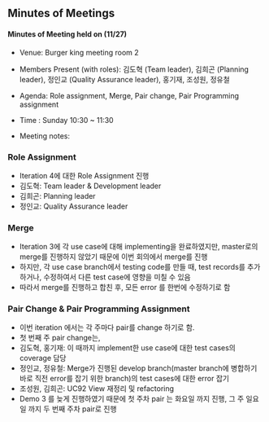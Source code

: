 Minutes of Meetings
-------------------

#### Minutes of Meeting held on (11/27)
- Venue: Burger king meeting room 2
- Members Present (with roles): 김도혁 (Team leader), 김희곤 (Planning leader), 정인교 (Quality Assurance leader), 홍기재, 조성원, 정유철
- Agenda: Role assignment, Merge, Pair change, Pair Programming assignment
- Time : Sunday 10:30 ~ 11:30  
  
- Meeting notes:

### Role Assignment
- Iteration 4에 대한 Role Assignment 진행
- 김도혁: Team leader & Development leader
- 김희곤: Planning leader
- 정인교: Quality Assurance leader

### Merge
- Iteration 3에 각 use case에 대해 implementing을 완료하였지만, master로의 merge를 진행하지 않았기 때문에 이번 회의에서 merge를 진행
- 하지만, 각 use case branch에서 testing code를 만들 때, test records를 추가하거나, 수정하여서 다른 test case에 영향을 미칠 수 있음
- 따라서 merge를 진행하고 합친 후, 모든 error 를 한번에 수정하기로 함

### Pair Change & Pair Programming Assignment
- 이번 iteration 에서는 각 주마다 pair를 change 하기로 함.
- 첫 번째 주 pair change는,
- 김도혁, 홍기재: 이 때까지 implement한 use case에 대한 test cases의 coverage 담당
- 정인교, 정유철: Merge가 진행된 develop branch(master branch에 병합하기 바로 직전 error를 잡기 위한 branch)의 test cases에 대한 error 잡기
- 조성원, 김희곤: UC92 View 재정리 및 refactoring
- Demo 3 를 늦게 진행하였기 때문에 첫 주차 pair 는 화요일 까지 진행, 그 주 일요일 까지 두 번째 주차 pair로 진행





